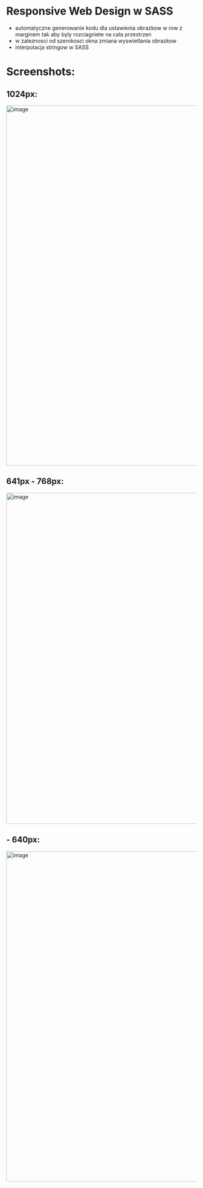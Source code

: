 # Responsive Web Design w SASS
- automatyczne generowanie kodu dla ustawienia obrazkow w row z marginem tak aby byly rozciagniete na cala przestrzen
- w zaleznosci od szerokosci okna zmiana wyswietlania obrazkow
- interpolacja stringow w SASS

# Screenshots:

## 1024px:
<img width="1910" height="952" alt="image" src="https://github.com/user-attachments/assets/c7652287-2a84-4b6b-a88e-e9e688c6dcc5" />

## 641px - 768px: 
<img width="700" height="875" alt="image" src="https://github.com/user-attachments/assets/87bc3d24-3ed9-4d5e-a046-1f33b12d617e" />

## - 640px:
<img width="636" height="873" alt="image" src="https://github.com/user-attachments/assets/8dcc4bf4-9e3e-46e8-8e93-c08c95362734" />
